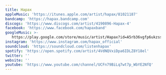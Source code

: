 ```yaml
---
title: Hapax
appleMusic: 'https://itunes.apple.com/artist/hapax/81021187'
bandcamp: 'https://hapax.bandcamp.com'
discogs: 'https://www.discogs.com/artist/4190896-Hapax-4'
facebook: 'https://www.facebook.com/hapaxband'
googleMusic: >-
   https://play.google.com/store/music/artist/Hapax?id=A5rb36vgfp6ukzssproero5djwe
instagram: 'https://www.instagram.com/hapax_official'
soundcloud: 'https://soundcloud.com/listenhapax'
spotify: 'https://open.spotify.com/artist/4VdNQVxiDpa6IDLZ8Y18el'
twitter: ''
website: ''
youtube: 'https://www.youtube.com/channel/UCFn79BiLq7wt7p_WbYE2NfQ'
---
```

